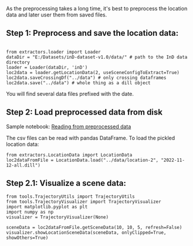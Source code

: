 As the preprocessing takes a long time, it's best to preprocess the location data and later user them from saved files.


## Step 1: Preprocess and save the location data:

```

from extractors.loader import Loader
dataDir = "E:/Datasets/inD-dataset-v1.0/data/" # path to the InD data directory
loader = Loader(dataDir, 'inD')
loc2data = loader.getLocationData(2, useSceneConfigToExtract=True)
loc2data.saveCrossingDf("../data") # only crossing dataframes
loc2data.save("../data") # whole thing as a dill object
```

You will find several data files prefixed with the date.

## Step 2: Load preprocessed data from disk 

Sample notebook: 
[Reading from preprocessed data](../src/notebooks/read-from-preprocessed.ipynb)


The csv files can be read with pandas DataFrame. To load the pickled location data:

```
from extractors.LocationData import LocationData
loc2dataFromFile = LocationData.load("../data/location-2", "2022-11-12-all.dill")
```

## Step 2.1: Visualize a scene data:

```
from tools.TrajectoryUtils import TrajectoryUtils
from tools.TrajectoryVisualizer import TrajectoryVisualizer
import matplotlib.pyplot as plt
import numpy as np
visualizer = TrajectoryVisualizer(None)

sceneData = loc2dataFromFile.getSceneData(10, 10, 5, refresh=False)
visualizer.showLocationSceneData(sceneData, onlyClipped=True, showOthers=True)
```